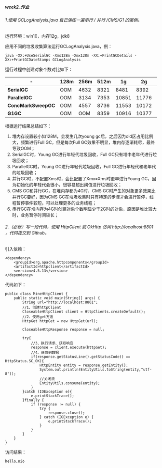 ##### week2_作业
###### 1.使用 GCLogAnalysis.java 自己演练一遍串行 / 并行 /CMS/G1 的案例。
运行环境：win10，内存12g，jdk8

应用不同的垃圾收集算法运行GCLogAnalysis.java，例：
```
java -XX:+UseSerialGC -Xms128m -Xmx128m -XX:+PrintGCDetails -XX:+PrintGCDateStamps GCLogAnalysis
```

运行过程中创建对象个数对比如下：

 -|128m| 256m | 512m | 1g | 2g | 4g
---|---|---|---|---|---|---
**SerialGC** | OOM | 4632 | 8321 | 8481 | 8392 | 5544 
**ParallelGC** | OOM | 3134 | 7353 | 10851 | 11776 | 7812
**ConcMarkSweepGC** | OOM | 4557 | 8736 | 11553 | 10172 | 9447
**G1GC** | OOM | OOM | 8359 | 10916 | 10377 | 11679

根据运行结果总结如下：
1. 堆内存设置较小如128M，会发生几次young gc后，之后因为old区占用比例大，频繁进行Full GC，但是每次Full GC效果不明显，堆内存逐渐耗尽，最终导致OOM；
2. SerialGC时，Young GC进行年轻代垃圾回收，Full GC只有堆中老年代进行垃圾回收；
3. ParallelGC时，Young GC进行年轻代垃圾回收，Full GC进行年轻代和老年代的垃圾回收；
4. 并行GC时，不配置Xms时，会比配置了Xmx=Xms时更早进行Young GC，因为初始化的年轻代会很小，很容易超出阈值进行垃圾回收；
5. CMS GC和并行GC，在堆内存都为4G时，CMS GC时产生的对象更多效果比并行GC要好，因为CMS GC在垃圾收集时只有特定的步骤才会进行暂停，线程暂停事件较短，可以处理更多的业务线程；
6. 串行GC在堆内存为4G时创建对象个数明显少于2G时的对象，原因是堆比较大时，业务暂停时间较长；


###### 2.（必做）写一段代码，使用 HttpClient 或 OkHttp 访问 http://localhost:8801 ，代码提交到 Github。
引入依赖：

```
<dependency>
    <groupId>org.apache.httpcomponents</groupId>
    <artifactId>httpclient</artifactId>
    <version>4.5.13</version>
</dependency>
```
代码如下：

```
public class MineHttpClient {
    public static void main(String[] args) {
        String url="http://localhost:8801";
        //1、创建httpClient
        CloseableHttpClient client = HttpClients.createDefault();
        //2、使用get方法
        HttpGet httpGet = new HttpGet(url);

        CloseableHttpResponse response = null;

        try{
            //3、执行请求、获取响应
            response = client.execute(httpGet);
            //4、获取到数据
            if(response.getStatusLine().getStatusCode() == HttpStatus.SC_OK){
                HttpEntity entity = response.getEntity();
                System.out.println(EntityUtils.toString(entity,"utf-8"));
                //关闭流
                EntityUtils.consume(entity);
            }
        }catch (IOException e){
            e.printStackTrace();
        }finally {
            if (response != null) {
                try {
                    response.close();
                } catch (IOException e) {
                    e.printStackTrace();
                }
            }
        }
    }
}
```
访问结果：

```
hello,nio
```

